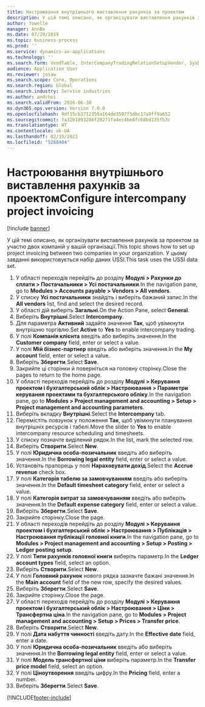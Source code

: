 ```yaml
---
title: Настроювання внутрішнього виставлення рахунків за проектом
description: У цій темі описано, як організувати виставлення рахунків за проектом за участю двох компаній у вашій організації.
author: Yowelle
manager: AnnBe
ms.date: 07/29/2019
ms.topic: business-process
ms.prod: ''
ms.service: dynamics-ax-applications
ms.technology: ''
ms.search.form: VendTable, InterCompanyTradingRelationSetupVendor, SysDataAreaSelectLookup, ProjParameters, ProjPosting, ProjTransferPrice
audience: Application User
ms.reviewer: josaw
ms.search.scope: Core, Operations
ms.search.region: Global
ms.search.industry: Service industries
ms.author: andchoi
ms.search.validFrom: 2016-06-30
ms.dyn365.ops.version: Version 7.0.0
ms.openlocfilehash: 9df15cb3712356a164de3507f5dbc17a9ff9a652
ms.sourcegitcommit: fa32b1893286f20271fa4ec4be8fc68bd135f53c
ms.translationtype: HT
ms.contentlocale: uk-UA
ms.lasthandoff: 02/15/2021
ms.locfileid: "5288404"
---
```

# <a name="configure-intercompany-project-invoicing"></a><span data-ttu-id="201c1-103">Настроювання внутрішнього виставлення рахунків за проектом</span><span class="sxs-lookup"><span data-stu-id="201c1-103">Configure intercompany project invoicing</span></span>

[!include [banner](../../includes/banner.md)]

<span data-ttu-id="201c1-104">У цій темі описано, як організувати виставлення рахунків за проектом за участю двох компаній у вашій організації.</span><span class="sxs-lookup"><span data-stu-id="201c1-104">This topic shows how to set up project invoicing between two companies in your organization.</span></span> <span data-ttu-id="201c1-105">У цьому завданні використовується набір даних USSI.</span><span class="sxs-lookup"><span data-stu-id="201c1-105">This task uses the USSI data set.</span></span>

1. <span data-ttu-id="201c1-106">У області переходів перейдіть до розділу **Модулі > Рахунки до сплати > Постачальники > Усі постачальники**.</span><span class="sxs-lookup"><span data-stu-id="201c1-106">In the navigation pane, go to **Modules > Accounts payable > Vendors > All vendors**.</span></span>
2. <span data-ttu-id="201c1-107">У списку **Усі постачальники** знайдіть і виберіть бажаний запис.</span><span class="sxs-lookup"><span data-stu-id="201c1-107">In the **All vendors** list, find and select the desired record.</span></span>
3. <span data-ttu-id="201c1-108">У області дій виберіть **Загальні**.</span><span class="sxs-lookup"><span data-stu-id="201c1-108">On the Action Pane, select **General**.</span></span>
4. <span data-ttu-id="201c1-109">Виберіть **Внутрішні**.</span><span class="sxs-lookup"><span data-stu-id="201c1-109">Select **Intercompany**.</span></span>
5. <span data-ttu-id="201c1-110">Для параметра **Активний** задайте значення **Так**, щоб увімкнути внутрішню торгівлю.</span><span class="sxs-lookup"><span data-stu-id="201c1-110">Set **Active** to **Yes** to enable intercompany trading.</span></span>
6. <span data-ttu-id="201c1-111">У полі **Компанія клієнта** введіть або виберіть значення.</span><span class="sxs-lookup"><span data-stu-id="201c1-111">In the **Customer company** field, enter or select a value.</span></span>
7. <span data-ttu-id="201c1-112">У полі **Мій бізнес-партнер** введіть або виберіть значення.</span><span class="sxs-lookup"><span data-stu-id="201c1-112">In the **My account** field, enter or select a value.</span></span>
8. <span data-ttu-id="201c1-113">Виберіть **Зберегти**.</span><span class="sxs-lookup"><span data-stu-id="201c1-113">Select **Save**.</span></span>
9. <span data-ttu-id="201c1-114">Закрийте ці сторінки й поверніться на головну сторінку.</span><span class="sxs-lookup"><span data-stu-id="201c1-114">Close the pages to return to the home page.</span></span>
10. <span data-ttu-id="201c1-115">У області переходів перейдіть до розділу **Модулі > Керування проектом і бухгалтерський облік > Настроювання > Параметри керування проектами та бухгалтерського обліку**.</span><span class="sxs-lookup"><span data-stu-id="201c1-115">In the navigation pane, go to **Modules > Project management and accounting > Setup > Project management and accounting parameters**.</span></span>
11. <span data-ttu-id="201c1-116">Виберіть вкладку **Внутрішні**.</span><span class="sxs-lookup"><span data-stu-id="201c1-116">Select the **Intercompany** tab.</span></span>
12. <span data-ttu-id="201c1-117">Перемістіть повзунок у положення **Так**, щоб увімкнути планування внутрішніх ресурсів і табелі.</span><span class="sxs-lookup"><span data-stu-id="201c1-117">Move the slider to **Yes** to enable intercompany resource scheduling and timesheets.</span></span>
13. <span data-ttu-id="201c1-118">У списку позначте виділений рядок.</span><span class="sxs-lookup"><span data-stu-id="201c1-118">In the list, mark the selected row.</span></span>
14. <span data-ttu-id="201c1-119">Виберіть **Створити**.</span><span class="sxs-lookup"><span data-stu-id="201c1-119">Select **New**.</span></span>
15. <span data-ttu-id="201c1-120">У полі **Юридична особа-позичальник** введіть або виберіть значення.</span><span class="sxs-lookup"><span data-stu-id="201c1-120">In the **Borrowing legal entity** field, enter or select a value.</span></span>
16. <span data-ttu-id="201c1-121">Установіть прапорець у полі **Нараховувати дохід**.</span><span class="sxs-lookup"><span data-stu-id="201c1-121">Select the **Accrue revenue** check box.</span></span>
17. <span data-ttu-id="201c1-122">У полі **Категорія табелю за замовчуванням** введіть або виберіть значення.</span><span class="sxs-lookup"><span data-stu-id="201c1-122">In the **Default timesheet category** field, enter or select a value.</span></span>
18. <span data-ttu-id="201c1-123">У полі **Категорія витрат за замовчуванням** введіть або виберіть значення.</span><span class="sxs-lookup"><span data-stu-id="201c1-123">In the **Default expense category** field, enter or select a value.</span></span>
19. <span data-ttu-id="201c1-124">Виберіть **Зберегти**.</span><span class="sxs-lookup"><span data-stu-id="201c1-124">Select **Save**.</span></span>
20. <span data-ttu-id="201c1-125">Закрийте сторінку.</span><span class="sxs-lookup"><span data-stu-id="201c1-125">Close the page.</span></span>
21. <span data-ttu-id="201c1-126">У області переходів перейдіть до розділу **Модулі > Керування проектом і бухгалтерський облік > Настроювання > Публікація > Настроювання публікації головної книги**.</span><span class="sxs-lookup"><span data-stu-id="201c1-126">In the navigation pane, go to **Modules > Project management and accounting > Setup > Posting > Ledger posting setup**.</span></span>
22. <span data-ttu-id="201c1-127">У полі **Типи рахунків головної книги** виберіть параметр.</span><span class="sxs-lookup"><span data-stu-id="201c1-127">In the **Ledger account types** field, select an option.</span></span>
23. <span data-ttu-id="201c1-128">Виберіть **Створити**.</span><span class="sxs-lookup"><span data-stu-id="201c1-128">Select **New**.</span></span>
24. <span data-ttu-id="201c1-129">У полі **Головний рахунок** нового рядка зазначте бажані значення.</span><span class="sxs-lookup"><span data-stu-id="201c1-129">In the **Main account** field of the new row, specify the desired values.</span></span>
25. <span data-ttu-id="201c1-130">Виберіть **Зберегти**.</span><span class="sxs-lookup"><span data-stu-id="201c1-130">Select **Save**.</span></span>
26. <span data-ttu-id="201c1-131">Закрийте сторінку.</span><span class="sxs-lookup"><span data-stu-id="201c1-131">Close the page.</span></span>
27. <span data-ttu-id="201c1-132">У області переходів перейдіть до розділу **Модулі > Керування проектом і бухгалтерський облік > Настроювання > Ціни > Трансфертна ціна**.</span><span class="sxs-lookup"><span data-stu-id="201c1-132">In the navigation pane, go to **Modules > Project management and accounting > Setup > Prices > Transfer price**.</span></span>
28. <span data-ttu-id="201c1-133">Виберіть **Створити**.</span><span class="sxs-lookup"><span data-stu-id="201c1-133">Select **New**.</span></span>
29. <span data-ttu-id="201c1-134">У полі **Дата набуття чинності** введіть дату.</span><span class="sxs-lookup"><span data-stu-id="201c1-134">In the **Effective date** field, enter a date.</span></span>
30. <span data-ttu-id="201c1-135">У полі **Юридична особа-позичальник** введіть або виберіть значення.</span><span class="sxs-lookup"><span data-stu-id="201c1-135">In the **Borrowing legal entity** field, enter or select a value.</span></span>
31. <span data-ttu-id="201c1-136">У полі **Модель трансфертної ціни** виберіть параметр.</span><span class="sxs-lookup"><span data-stu-id="201c1-136">In the **Transfer price model** field, select an option.</span></span>
32. <span data-ttu-id="201c1-137">У полі **Ціноутворення** введіть цифру.</span><span class="sxs-lookup"><span data-stu-id="201c1-137">In the **Pricing** field, enter a number.</span></span>
33. <span data-ttu-id="201c1-138">Виберіть **Зберегти**.</span><span class="sxs-lookup"><span data-stu-id="201c1-138">Select **Save**.</span></span>



[!INCLUDE[footer-include](../../includes/footer-banner.md)]